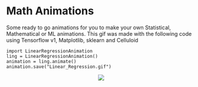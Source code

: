 # Math Animations
Some ready to go animations for you to make your own Statistical, Mathematical or ML animations.
This gif was made with the following code using Tensorflow v1, Matplotlib, sklearn and Celluloid
```
import LinearRegressionAnimation
ling = LinearRegressionAnimation()
animation = ling.animate()
animation.save("Linear_Regression.gif")
```
<center>
<img src="https://lh3.googleusercontent.com/7bQIhD_5kiaMgSFpobHD6S3PtHvBNkACQTvtOoOtzzLsK0sSD1QrAo0YhYwGU0WeqeDg6ykQsGKUOCQroAdjGINTZNA-T1bHPgKnWOe-9HMf_-lZuWiFoS6tfph_-1xLuTsOYVQmEmgbW3yMvL-6ioULZkFMryS6ALz7VlDU74qPwmmhmwA0PybvR57tQ1BIpbvz64FD2DdJBUSnRwIOjUGj-NJj_se0ID89-cvmajVE54EdnLtu6CFdzaVO1A0RxzfwjDjPR8eiUNimKENJlJ7uIwh1cu7sSmZOlCEABmOoCm8GZ-zcCq3d2azL22BdbBNCu-i-kOQziWIfIfFbJrfylSJRf1T0_1nOLyBsL4Vm67lg-TyHHdEHzTaQbctjQotjeprAQMciIM8KBl6FoFNADZJyECkAinSiREJ59hkxx-tmK9Q6g_w8-i7WzGr62Tm1XiX9z4vOVWnewFwNQgl-zJm0AFKqi4qgZbca3pFWzRbndq5cgRAgfVpubPVpDeIRCfq4EIIc03jRK1b_BevOL64VmpihC2iEG2ndCrkw5o11DhGTQ8gkumJp8t36sYLGv7lDyp6pepqpClOHcDfWIrf3-Q-wMBOrVUEVVf0m2fXQF6EWgj2mg4FpE3BrkmybHc_1KyM9KX7a-PNP9UV1NBtL1CyBa-ZTzQ5rEv5hO7XGfxu_GHLYKZn5m_Y2a02ubQ=w1920-h942-ft">
</center>
